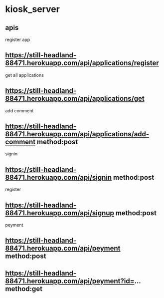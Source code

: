 # kiosk_server

## apis

register app

## https://still-headland-88471.herokuapp.com/api/applications/register
get all applications
## https://still-headland-88471.herokuapp.com/api/applications/get
add comment
## https://still-headland-88471.herokuapp.com/api/applications/add-comment   method:post
signin
## https://still-headland-88471.herokuapp.com/api/signin   method:post
register
## https://still-headland-88471.herokuapp.com/api/signup   method:post
peyment
## https://still-headland-88471.herokuapp.com/api/peyment   method:post
## https://still-headland-88471.herokuapp.com/api/peyment?id=...   method:get